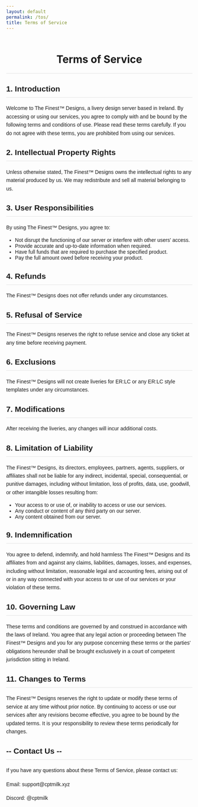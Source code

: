 ```yaml
---
layout: default
permalink: /tos/
title: Terms of Service
---
```


<head>
  <meta charset="utf-8">
  <meta http-equiv="X-UA-Compatible" content="IE=edge">
  <meta name="viewport" content="width=device-width, initial-scale=1">

  <meta property="og:type" content="website">
  <meta property="og:title" content="CptMilks Portfolio">
  <meta property="og:description" content="Customer Terms of Service for TFD">
  <meta property="og:image" content="image/cat-drift.gif">

  <title>The Finest Terms of Service</title>
  <meta name="description" content="Customer Terms of Service for TFD">

  <link rel="shortcut icon" type="image/x-icon" href="/image/favicon.ico">

  <!-- Theme style -->
  <script src="/assets/js/theme.js"></script>

  <!-- Font Awesome CDN -->
  <link rel="stylesheet" href="https://use.fontawesome.com/releases/v5.15.4/css/all.css">

  <!-- Bootstrap CSS CDN -->
  <link rel="stylesheet" href="https://cdn.jsdelivr.net/npm/bootstrap@4.6.0/dist/css/bootstrap.min.css">

  <!-- Animate CSS CDN -->
  <link rel="stylesheet" href="https://cdnjs.cloudflare.com/ajax/libs/animate.css/3.7.0/animate.css">

   <!-- Custom CSS -->
  <link rel="stylesheet" href="/assets/css/style.css">
  <style>
    .gif-container {
      margin-bottom: 20px;
    }
  </style>
</head>

<style>
.page-title {
  text-align: center;
  cursor: pointer;
  display: block;
  padding: 20px;
}

.content-wrapper {
  max-width: 800px;
  margin: 0 auto;
  font-family: Arial, sans-serif;
}

h1, h2 {
  border-bottom: 2px solid #eee;
  padding-bottom: 10px;
}

p {
  line-height: 1.6;
  margin: 15px 0;
}

ul {
  margin-bottom: 20px;
}
</style>

<h1 class="page-title">Terms of Service</h1>

<div class="content-wrapper">
  <h2>1. Introduction</h2>
  <p>Welcome to The Finest™ Designs, a livery design server based in Ireland. By accessing or using our services, you agree to comply with and be bound by the following terms and conditions of use. Please read these terms carefully. If you do not agree with these terms, you are prohibited from using our services.</p>

  <h2>2. Intellectual Property Rights</h2>
  <p>Unless otherwise stated, The Finest™ Designs owns the intellectual rights to any material produced by us. We may redistribute and sell all material belonging to us.</p>

  <h2>3. User Responsibilities</h2>
  <p>By using The Finest™ Designs, you agree to:</p>
  <ul>
    <li>Not disrupt the functioning of our server or interfere with other users' access.</li>
    <li>Provide accurate and up-to-date information when required.</li>
    <li>Have full funds that are required to purchase the specified product.</li>
    <li>Pay the full amount owed before receiving your product.</li>
  </ul>

  <h2>4. Refunds</h2>
  <p>The Finest™ Designs does not offer refunds under any circumstances.</p>

  <h2>5. Refusal of Service</h2>
  <p>The Finest™ Designs reserves the right to refuse service and close any ticket at any time before receiving payment.</p>

  <h2>6. Exclusions</h2>
  <p>The Finest™ Designs will not create liveries for ER:LC or any ER:LC style templates under any circumstances.</p>

  <h2>7. Modifications</h2>
  <p>After receiving the liveries, any changes will incur additional costs.</p>

  <h2>8. Limitation of Liability</h2>
  <p>The Finest™ Designs, its directors, employees, partners, agents, suppliers, or affiliates shall not be liable for any indirect, incidental, special, consequential, or punitive damages, including without limitation, loss of profits, data, use, goodwill, or other intangible losses resulting from:</p>
  <ul>
    <li>Your access to or use of, or inability to access or use our services.</li>
    <li>Any conduct or content of any third party on our server.</li>
    <li>Any content obtained from our server.</li>
  </ul>

  <h2>9. Indemnification</h2>
  <p>You agree to defend, indemnify, and hold harmless The Finest™ Designs and its affiliates from and against any claims, liabilities, damages, losses, and expenses, including without limitation, reasonable legal and accounting fees, arising out of or in any way connected with your access to or use of our services or your violation of these terms.</p>

  <h2>10. Governing Law</h2>
  <p>These terms and conditions are governed by and construed in accordance with the laws of Ireland. You agree that any legal action or proceeding between The Finest™ Designs and you for any purpose concerning these terms or the parties' obligations hereunder shall be brought exclusively in a court of competent jurisdiction sitting in Ireland.</p>

  <h2>11. Changes to Terms</h2>
  <p>The Finest™ Designs reserves the right to update or modify these terms of service at any time without prior notice. By continuing to access or use our services after any revisions become effective, you agree to be bound by the updated terms. It is your responsibility to review these terms periodically for changes.</p>

  <h2>-- Contact Us --</h2>
  <p>If you have any questions about these Terms of Service, please contact us:</p>
  <p>Email: support@cptmilk.xyz</p>
  <p>Discord: @cptmilk</p>
</div>

<script>
document.addEventListener("DOMContentLoaded", function() {
    var attribution = document.getElementById("attribution");
    if (attribution) {
        attribution.style.display = "none";
    }
});    
</script>

